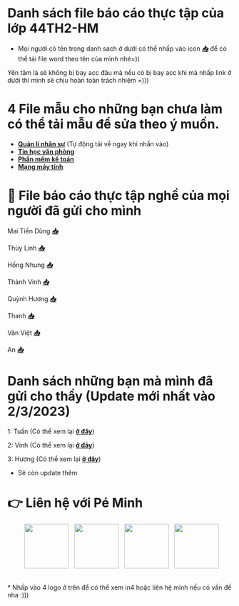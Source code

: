 # Danh sách file báo cáo thực tập của lớp 44TH2-HM
* Mọi người có tên trong danh sách ở dưới có thể nhấp vào icon **[📥](https://youtu.be/dQw4w9WgXcQ)** để có thể tải file word theo tên của mình nhé=))

Yên tâm là sẽ không bị bay acc đâu mà nếu có bị bay acc khi mà nhấp link ở dưới thì mình sẽ chịu hoàn toàn trách nhiệm =)))

# 4 File mẫu cho những bạn chưa làm có thể tải mẫu để sửa theo ý muốn.
* **[Quản lí nhân sự](https://drive.google.com/u/0/uc?id=1Au6fV78qie5VKNptFKYcUfwjjayEykBy&export=download)** (Tự động tải về ngay khi nhấn vào)
* **[Tin học văn phòng](https://drive.google.com/u/0/uc?id=1NcgH6F0Fudc5Masy3474Q8CwQK2ZVB99&export=download)**
* **[Phần mềm kế toán](https://drive.google.com/u/0/uc?id=1hOVggI1zoxFz5V8tWWoI1MtEe58s66NK&export=download)**
* **[Mạng máy tính](https://drive.google.com/u/0/uc?id=1hDuRvDQ_JrEApZ2RmdjPFcR_bUHCmw4F&export=download)**

# 📁 File báo cáo thực tập nghề của mọi người đã gửi cho mình
Mai Tiến Dũng **[📥](https://drive.google.com/u/0/uc?id=1BKf0jKhrrmtWhx4uZrXsiSjOt-qgugsT&export=download)**

Thùy Linh **[📥](https://drive.google.com/u/0/uc?id=1nqhOtbpUfTkdym4M-Z0f50SDT51n16_Z&export=download)**

Hồng Nhung **[📥](https://drive.google.com/u/0/uc?id=1lmVy4VoBg6nWIE-Z7QpgIMF-AuZqDrJw&export=download)**

Thành Vinh **[📥](https://drive.google.com/u/0/uc?id=1TU_E5RkbvvwRp1wLx7Vt9oONG38Hwhoi&export=download)**

Quỳnh Hương **[📥](https://drive.google.com/u/0/uc?id=1whCY448c6d0AA1A8PPVLH-umKPA2Wr1t&export=download)**

Thanh **[📥](https://drive.google.com/u/0/uc?id=1fbCNlgom5NmurLPrG7FttFFij1bsLztv&export=download)**

Văn Việt **[📥](https://drive.google.com/u/0/uc?id=1gmFL9BKQiagA5cFo8XxuGSmelO2SG1rs&export=download)**

An **[📥](https://drive.google.com/u/0/uc?id=14x_XJWgqpBN68hg2cydU9P7PMeBoEROy&export=download)**

# Danh sách những bạn mà mình đã gửi cho thầy (Update mới nhất vào 2/3/2023)
1: Tuấn (Có thể xem lại **[ở đây](https://docs.google.com/document/d/1krP2H0yzOU79YVFAg-W4_a8rhZvucKiE/edit?usp=drivesdk&ouid=104603025346364171388&rtpof=true&sd=true)**)

2: Vinh (Có thể xem lại **[ở đây](https://docs.google.com/document/d/1TU_E5RkbvvwRp1wLx7Vt9oONG38Hwhoi/edit?usp=drivesdk&ouid=104603025346364171388&rtpof=true&sd=true)**)

3: Hương (Có thể xem lại **[ở đây](https://docs.google.com/document/d/1whCY448c6d0AA1A8PPVLH-umKPA2Wr1t/edit?usp=drivesdk&ouid=104603025346364171388&rtpof=true&sd=true)**)

* Sẽ còn update thêm

# 👉 Liên hệ với Pé Minh
<p align="center">
&nbsp; <a href="https://www.tiktok.com/@ngminh25" target="_blank" rel="noopener noreferrer"><img src="https://img.icons8.com/plasticine/100/000000/tiktok.png" width="100" /></a>    
&nbsp; <a href="https://github.com/peminh25" target="_blank" rel="noopener noreferrer"><img src="https://img.icons8.com/plasticine/100/000000/github.png" width="100" /></a>
&nbsp; <a href="https://www.facebook.com/pe.minh.25" target="_blank" rel="noopener noreferrer"><img src="https://img.icons8.com/plasticine/100/000000/facebook.png"  width="100" /></a>
&nbsp; <a href="https://m.me/100025964595861" target="_blank" rel="noopener noreferrer"><img src="https://img.icons8.com/plasticine/100/000000/facebook-messenger.png"  width="100" /></a>
</p>
<br>
<a href="#" target="_blank">
</a>  
</a>
* Nhấp vào 4 logo ở trên để có thể xem in4 hoặc liên hệ mình nếu có vấn đề nha :)))
